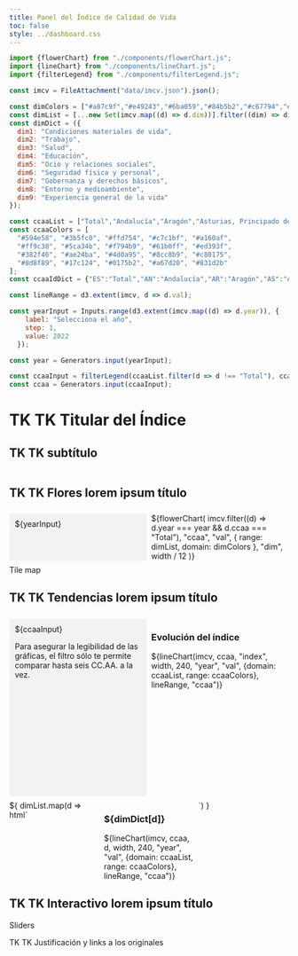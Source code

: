 ```yaml
---
title: Panel del Índice de Calidad de Vida
toc: false
style: ../dashboard.css
---
```


```js
import {flowerChart} from "./components/flowerChart.js";
import {lineChart} from "./components/lineChart.js";
import {filterLegend} from "./components/filterLegend.js";
```

```js
const imcv = FileAttachment("data/imcv.json").json();
```

```js
const dimColors = ["#a87c9f","#e49243","#6ba059","#84b5b2","#c67794","#5877a3","#eccf73","#9bcf85","#f1c2d2"];
const dimList = [...new Set(imcv.map((d) => d.dim))].filter((dim) => dim.startsWith("dim"));
const dimDict = ({
  dim1: "Condiciones materiales de vida",
  dim2: "Trabajo",
  dim3: "Salud",
  dim4: "Educación",
  dim5: "Ocio y relaciones sociales",
  dim6: "Seguridad física y personal",
  dim7: "Gobernanza y derechos básicos",
  dim8: "Entorno y medioambiente",
  dim9: "Experiencia general de la vida"
});

const ccaaList = ["Total","Andalucía","Aragón","Asturias, Principado de","Balears, Illes","Canarias","Cantabria","Castilla y León","Castilla - La Mancha","Cataluña","Comunitat Valenciana","Extremadura","Galicia","Madrid, Comunidad de","Murcia, Región de","Navarra, Comunidad Foral de","País Vasco","Rioja, La","Ceuta","Melilla"];
const ccaaColors = [
  "#594e58", "#3b5fc0", "#ffd754", "#c7c1bf", "#a160af", 
  "#ff9c38", "#5ca34b", "#f794b9", "#61b0ff", "#ed393f", 
  "#382f46", "#ae24ba", "#4d0a95", "#8cc8b9", "#c80175",
  "#8d8f89", "#17c124", "#0175b2", "#a67d20", "#831d2b"
];
const ccaaIdDict = {"ES":"Total","AN":"Andalucía","AR":"Aragón","AS":"Asturias, Principado de","IB":"Balears, Illes","CN":"Canarias","CB":"Cantabria","CL":"Castilla y León","CM":"Castilla - La Mancha","CT":"Cataluña","VC":"Comunitat Valenciana","EX":"Extremadura","GA":"Galicia","MD":"Madrid, Comunidad de","MC":"Murcia, Región de","NC":"Navarra, Comunidad Foral de","PV":"País Vasco","RI":"Rioja, La","CE":"Ceuta","ML":"Melilla"};

const lineRange = d3.extent(imcv, d => d.val);

const yearInput = Inputs.range(d3.extent(imcv.map((d) => d.year)), {
    label: "Selecciona el año",
    step: 1,
    value: 2022
  });

const year = Generators.input(yearInput);

const ccaaInput = filterLegend(ccaaList.filter(d => d !== "Total"), ccaaColors.filter(d =>  d !== "#594e58"))
const ccaa = Generators.input(ccaaInput);

```

# TK TK Titular del Índice
## TK TK subtítulo

<div class="grid grid-charts">
  <h2 class="header">TK TK Flores lorem ipsum título</h2> 
  <div class="menu sticky"> ${yearInput} </div>
  
  <div class="card chart"> 
    ${flowerChart(
      imcv.filter((d) => d.year === year && d.ccaa === "Total"),
      "ccaa",
      "val",
      { range: dimList, domain: dimColors },
      "dim",
      width / 12
    )}
  </div>
  
  <div class="card map"> Tile map </div>
</div>

<div class="grid grid-charts">
  <h2 class="header">TK TK Tendencias lorem ipsum título</h2>
  <div class="sticky menu menu-tendencias">
    ${ccaaInput}
    <p class="notes">Para asegurar la legibilidad de las gráficas, el filtro sólo te permite comparar hasta seis CC.AA. a la vez.</p>
  </div>

  <div class="card chart">
     <h3>Evolución del índice</h3>
      ${lineChart(imcv, ccaa, "index", width, 240, "year", "val", {domain: ccaaList, range: ccaaColors}, lineRange, "ccaa")}
  </div>

  <div class="map">
    ${
      dimList.map(d => html`
      <div class="card">
        <h3>${dimDict[d]}</h3>
        ${lineChart(imcv, ccaa, d, width, 240, "year", "val", {domain: ccaaList, range: ccaaColors}, lineRange, "ccaa")}
      </div>
      `)
    }
  </div>

</div>

<div class="grid grid-cols-4">
  <h2 class="grid-colspan-4">TK TK Interactivo lorem ipsum título</h2>
  <div class="sticky grid-colspan-1">Sliders</div>
  <div class="card grid-colspan-3"></div>
</div>

<p class="notes">TK TK Justificación y links a los originales</p>

<style>
  .grid-charts {
    display: grid;
    grid-template-columns: repeat(4, 1fr);
    grid-template-rows: auto 1fr;
    grid-template-areas: 
      "header header header chart"
      "menu map map map";
    gap: 8px;
  }

  .header {
    grid-area: header;
  }

  .menu {
    grid-area: menu;
    background: #f2f2f2; 
    padding: 10px;
  }

  .menu-tendencias {
    overflow-y: auto;
    z-index: 10;
  }

  .chart {
    grid-area: chart;
  }

  .map {
    grid-area: map;
    display: grid;
    grid-template-columns: repeat(3, 1fr); 
    gap: 8px; 
  }

  @media (max-width: 1024px) {
    .grid-charts {
      grid-template-columns: 1fr 1fr;
      grid-template-rows: auto auto 1fr;
      grid-template-areas: 
        "header header"
        "menu chart"
        "map map";
    }
    .menu-tendencias {
      height: 300px;
    }
  }
  
  @media (max-width: 640px) {
    .grid-charts {
      grid-template-columns: 1fr;
      grid-template-rows: auto auto auto 1fr;
      grid-template-areas: 
        "header"
        "menu"
        "chart"
        "map";
    }
    .menu-tendencias {
      height: 200px;
    }
    .map {
      grid-template-columns: 1fr !important;
    }
    .header, .menu, .chart, .map {
      width: auto; 
    }
  }
</style>
